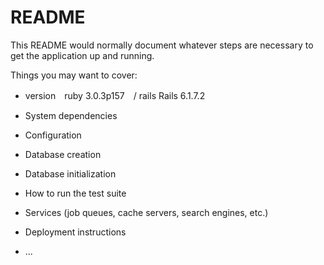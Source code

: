 # README

This README would normally document whatever steps are necessary to get the
application up and running.

Things you may want to cover:

* version　ruby 3.0.3p157　/ rails Rails 6.1.7.2


* System dependencies

* Configuration

* Database creation

* Database initialization

* How to run the test suite

* Services (job queues, cache servers, search engines, etc.)

* Deployment instructions

* ...
